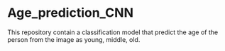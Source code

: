 # Age_prediction_CNN
This repository contain a classification model that predict the age of the person from the image as young, middle, old.
